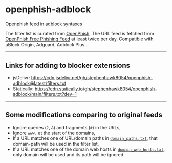 # openphish-adblock
Openphish feed in adblock syntaxes

The filter list is curated from [OpenPhish](https://openphish.com/). The URL feed is fetched from [OpenPhish Free Phishing Feed](https://openphish.com/feed.txt) at least twice per day. Compatible with uBlock Origin, Adguard, Adblock Plus...

---

## Links for adding to blocker extensions

- jsDelivr: https://cdn.jsdelivr.net/gh/stephenhawk8054/openphish-adblock@latest/filters.txt
- Statically: https://cdn.statically.io/gh/stephenhawk8054/openphish-adblock/main/filters.txt?dev=1

---

## Some modifications comparing to original feeds

- Ignore queries (`?`, `&`) and fragments (`#`) in the URLs,
- Ignore `www.` at the start of the domains,
- If a URL matches one of URL/domain paths in [`domain_paths.txt`](https://github.com/stephenhawk8054/openphish-adblock/blob/main/domain_paths.txt), that domain-path will be used in the filter list,
- If a URL matches one of the domain web hosts in [`domain_web_hosts.txt`](https://github.com/stephenhawk8054/openphish-adblock/blob/main/domain_web_hosts.txt), only domain will be used and its path will be ignored.